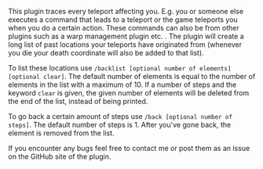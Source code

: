 This plugin traces every teleport affecting you. E.g. you or someone else executes a command that leads to a teleport or the game teleports you when you do a certain action. These commands can also be from other plugins such as a warp management plugin etc. . The plugin will create a long list of past locations your teleports have originated from (whenever you die your death coordinate will also be added to that list).

To list these locations use `/backlist [optional number of elements] [optional clear]`. The default number of elements is equal to the number of elements in the list with a maximum of 10. If a number of steps and the keyword `clear` is given, the given number of elements will be deleted from the end of the list, instead of being printed.

To go back a certain amount of steps use `/back [optional number of steps]`. The default number of steps is 1. After you've gone back, the element is removed from the list.

If you encounter any bugs feel free to contact me or post them as an issue on the GitHub site of the plugin.
